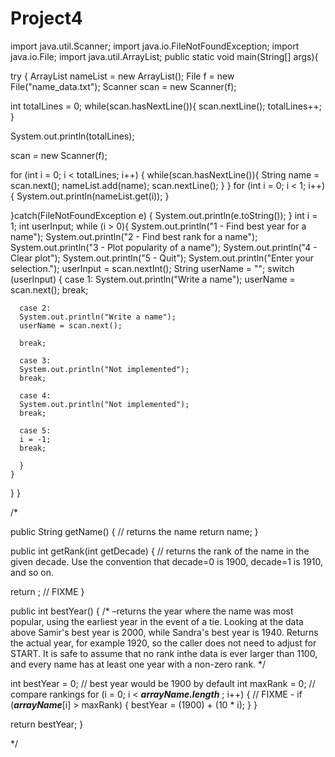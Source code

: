 # Project4
import java.util.Scanner;
import java.io.FileNotFoundException;
import java.io.File;
import java.util.ArrayList;
public static void main(String[] args){

try {
 ArrayList<String> nameList = new ArrayList<String>();
  File f = new File("name_data.txt");
  Scanner scan = new Scanner(f);

  int totalLines = 0;
  while(scan.hasNextLine()){
    scan.nextLine();
    totalLines++;
  }

  System.out.println(totalLines);

  scan = new Scanner(f);

  for (int i = 0; i < totalLines; i++) {
    while(scan.hasNextLine()){
      String name = scan.next();
      nameList.add(name);
      scan.nextLine();
  }
  }
 for (int i = 0; i < 1; i++){
   System.out.println(nameList.get(i));
 }



}catch(FileNotFoundException e) {
System.out.println(e.toString());
}
int i = 1;
int userInput;
  while (i > 0){
    System.out.println("1 - Find best year for a name");
    System.out.println("2 - Find best rank for a name");
    System.out.println("3 - Plot popularity of a name");
    System.out.println("4 - Clear plot");
    System.out.println("5 - Quit");
    System.out.println("Enter your selection.");
    userInput = scan.nextInt();
    String userName = "";
    switch (userInput) {
      case 1:
      System.out.println("Write a name");
      userName = scan.next();
      break;

      case 2:
      System.out.println("Write a name");
      userName = scan.next();
      
      break;

      case 3:
      System.out.println("Not implemented");
      break;

      case 4:
      System.out.println("Not implemented");
      break;

      case 5:
      i = -1;
      break;

      }
    }
  }
}


/*

public String getName() { // returns the name
 return name;
}

public int getRank(int getDecade) { // returns the rank of the name in the given decade. Use the convention that decade=0 is 1900, decade=1 is 1910, and so on. 




return ; // FIXME
}

public int bestYear() { /* –returns the year where the name was most popular, using the earliest year in the event of a tie. Looking at the data above Samir's best year is 2000, while Sandra's best year is 1940. Returns the actual year, for example 1920, so the caller does not need to adjust for START. It is safe to assume that no rank inthe data is ever larger than 1100, and every name has at least one year with a non-zero rank. */

int bestYear = 0; // best year would be 1900 by default
int maxRank = 0; // compare rankings
  for (i = 0; i < ***arrayName.length*** ; i++) { // FIXME - 
    if (***arrayName***[i] > maxRank) {
      bestYear = (1900) + (10 * i);
    }
  }

return bestYear;
}

*/
